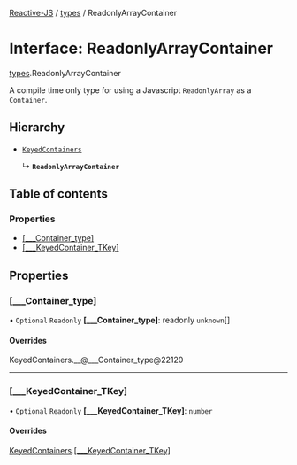 [Reactive-JS](../README.md) / [types](../modules/types.md) / ReadonlyArrayContainer

# Interface: ReadonlyArrayContainer

[types](../modules/types.md).ReadonlyArrayContainer

A compile time only type for using a Javascript `ReadonlyArray` as a `Container`.

## Hierarchy

- [`KeyedContainers`](types.KeyedContainers-1.md)

  ↳ **`ReadonlyArrayContainer`**

## Table of contents

### Properties

- [[\_\_\_Container\_type]](types.ReadonlyArrayContainer-1.md#[___container_type])
- [[\_\_\_KeyedContainer\_TKey]](types.ReadonlyArrayContainer-1.md#[___keyedcontainer_tkey])

## Properties

### [\_\_\_Container\_type]

• `Optional` `Readonly` **[\_\_\_Container\_type]**: readonly `unknown`[]

#### Overrides

KeyedContainers.\_\_@\_\_\_Container\_type@22120

___

### [\_\_\_KeyedContainer\_TKey]

• `Optional` `Readonly` **[\_\_\_KeyedContainer\_TKey]**: `number`

#### Overrides

[KeyedContainers](types.KeyedContainers-1.md).[[___KeyedContainer_TKey]](types.KeyedContainers-1.md#[___keyedcontainer_tkey])
